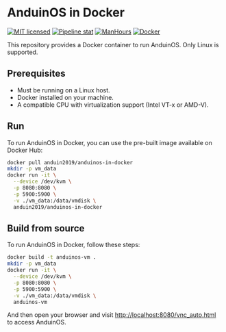 # AnduinOS in Docker

[![MIT licensed](https://img.shields.io/badge/license-MIT-blue.svg)](https://gitlab.aiursoft.com/anduin/AnduinOS-In-Docker/-/blob/master/LICENSE)
[![Pipeline stat](https://gitlab.aiursoft.com/anduin/AnduinOS-In-Docker/badges/master/pipeline.svg)](https://gitlab.aiursoft.com/anduin/AnduinOS-In-Docker/-/pipelines)
[![ManHours](https://manhours.aiursoft.com/r/gitlab.aiursoft.com/anduin/anduinos-in-docker.svg)](https://gitlab.aiursoft.com/anduin/AnduinOS-In-Docker/-/commits/master?ref_type=heads)
[![Docker](https://img.shields.io/docker/pulls/anduin2019/anduinos-in-docker.svg)](https://hub.docker.com/r/anduin2019/anduinos-in-docker)

This repository provides a Docker container to run AnduinOS. Only Linux is supported.

## Prerequisites

- Must be running on a Linux host.
- Docker installed on your machine.
- A compatible CPU with virtualization support (Intel VT-x or AMD-V).

## Run

To run AnduinOS in Docker, you can use the pre-built image available on Docker Hub:

```bash
docker pull anduin2019/anduinos-in-docker
mkdir -p vm_data
docker run -it \
  --device /dev/kvm \
  -p 8080:8080 \
  -p 5900:5900 \
  -v ./vm_data:/data/vmdisk \
  anduin2019/anduinos-in-docker
```

## Build from source

To run AnduinOS in Docker, follow these steps:

```bash
docker build -t anduinos-vm .
mkdir -p vm_data
docker run -it \
  --device /dev/kvm \
  -p 8080:8080 \
  -p 5900:5900 \
  -v ./vm_data:/data/vmdisk \
  anduinos-vm
```

And then open your browser and visit [http://localhost:8080/vnc_auto.html](http://localhost:8080/vnc_auto.html) to access AnduinOS.

<!-- ```bash
sudo docker build -t anduinos-vm .

rm -rf vm_data
mkdir -p vm_data
sudo docker rm -f aa || true
sudo docker run -it --name aa \
  --device /dev/kvm \
  -p 8080:8080 \
  -p 5900:5900 \
  -v ./vm_data:/data/vmdisk \
  anduinos-vm
``` -->
